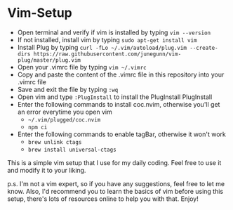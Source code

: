 # Vim-Setup

- Open terminal and verify if vim is installed by typing `vim --version`
- If not installed, install vim by typing `sudo apt-get install vim`
- Install Plug by typing `curl -fLo ~/.vim/autoload/plug.vim --create-dirs https://raw.githubusercontent.com/junegunn/vim-plug/master/plug.vim`
- Open your .vimrc file by typing `vim ~/.vimrc`
- Copy and paste the content of the .vimrc file in this repository into your .vimrc file
- Save and exit the file by typing `:wq`
- Open vim and type `:PlugInstall` to install the PlugInstall PlugInstall
- Enter the following commands to install coc.nvim, otherwise you'll get an error everytime you open vim
    - `~/.vim/plugged/coc.nvim`
    - `npm ci`
- Enter the following commands to enable tagBar, otherwise it won't work
    - `brew unlink ctags`
    - `brew install universal-ctags`

This is a simple vim setup that I use for my daily coding. Feel free to use it and modify it to your liking. 

p.s. I'm not a vim expert, so if you have any suggestions, feel free to let me know. Also, I'd recommend you to learn the basics of vim before using this setup, there's lots of resources online to help you with that. Enjoy!
